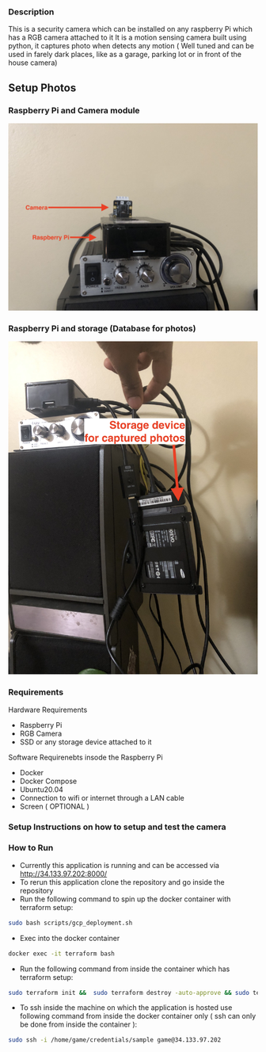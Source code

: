 ### Description

This is a security camera which can be installed on any raspberry Pi which has a RGB camera attached to it
It is a motion sensing camera built using python, it captures photo when detects any motion ( Well tuned and can be used in farely dark places, like as a garage, parking lot or in front of the house camera)

## Setup Photos

### Raspberry Pi and Camera module
![Camera + Raspberry Pi module setup](camera_pi1.jpg)

### Raspberry Pi and storage (Database for photos)
![Camera + Raspberry Pi module setup](camera_pi2.jpg)

### Requirements 

Hardware Requirements 
- Raspberry Pi 
- RGB Camera 
- SSD or any storage device attached to it

Software Requirenebts insode the Raspberry Pi 
- Docker 
- Docker Compose
- Ubuntu20.04 
- Connection to wifi or internet through a LAN cable
- Screen ( OPTIONAL )  

### Setup Instructions on how to setup and test the camera 


### How to Run 

-   Currently this application is running and can be accessed via http://34.133.97.202:8000/ 
-   To rerun this application clone the repository and go inside the repository 
-   Run the following command to spin up the docker container with terraform setup:
```bash
sudo bash scripts/gcp_deployment.sh 
``` 
-   Exec into the docker container 
```bash
docker exec -it terraform bash
```
-   Run the following command from inside the container which has terraform setup:
```bash
sudo terraform init &&  sudo terraform destroy -auto-approve && sudo terraform apply -target google_compute_firewall.dev-dev   -auto-approve && sudo terraform apply -target google_compute_instance.dev   -auto-approve
```
-   To ssh inside the machine on which the application is hosted use following command from inside the docker container only ( ssh can only be done from inside the container ):
```bash
sudo ssh -i /home/game/credentials/sample game@34.133.97.202
```
